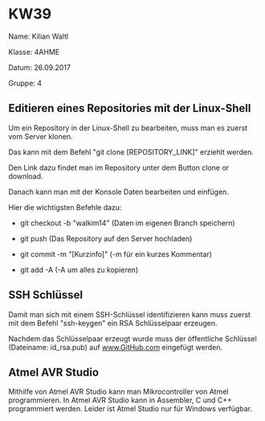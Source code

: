# KW39
 
Name: Kilian Waltl

Klasse: 4AHME

Datum: 26.09.2017

Gruppe: 4

## Editieren eines Repositories mit der Linux-Shell

Um ein Repository in der Linux-Shell zu bearbeiten, muss man es zuerst vom Server klonen.

Das kann mit dem Befehl "git clone [REPOSITORY_LINK]" erziehlt werden.

Den Link dazu findet man im Repository unter dem Button clone or download.

Danach kann man mit der Konsole Daten bearbeiten und einfügen.

Hier die wichtigsten Befehle dazu:

* git checkout -b "walkim14" (Daten im eigenen Branch speichern)

* git push (Das Repository auf den Server hochladen)

* git commit -m "[Kurzinfo]" (-m für ein kurzes Kommentar)

* git add -A (-A um alles zu kopieren)

## SSH Schlüssel

Damit man sich mit einem SSH-Schlüssel identifizieren kann muss zuerst mit dem Befehl "ssh-keygen" ein RSA Schlüsselpaar erzeugen.

Nachdem das Schlüsselpaar erzeugt wurde muss der öffentliche Schlüssel (Dateiname: id_rsa.pub) auf www.GitHub.com eingefügt werden.

## Atmel AVR Studio

Mithilfe von Atmel AVR Studio kann man Mikrocontroller von Atmel programmieren.
In Atmel AVR Studio kann in Assembler, C und C++ programmiert werden. 
Leider ist Atmel Studio nur für Windows verfügbar.


